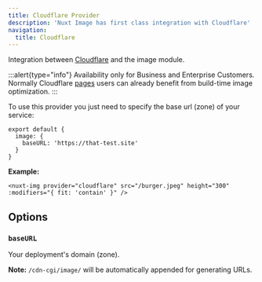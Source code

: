 ```yaml
---
title: Cloudflare Provider
description: 'Nuxt Image has first class integration with Cloudflare'
navigation:
  title: Cloudflare
---
```


Integration between [Cloudflare](https://developers.cloudflare.com/images/) and the image module.

:::alert{type="info"}
Availability only for Business and Enterprise Customers. Normally Cloudflare [pages](https://pages.cloudflare.com/) users can already benefit from build-time image optimization.
:::

To use this provider you just need to specify the base url (zone) of your service:

```js{}[nuxt.config.js]
export default {
  image: {
    baseURL: 'https://that-test.site'
  }
}
```

**Example:**

```vue
<nuxt-img provider="cloudflare" src="/burger.jpeg" height="300" :modifiers="{ fit: 'contain' }" />
```

## Options

### `baseURL`

Your deployment's domain (zone).

**Note:** `/cdn-cgi/image/` will be automatically appended for generating URLs.
